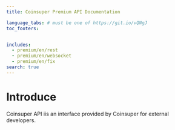 ```yaml
---
title: Coinsuper Premium API Documentation

language_tabs: # must be one of https://git.io/vQNgJ
toc_footers:


includes:
  - premium/en/rest
  - premium/en/websocket
  - premium/en/fix
search: true
---
```


# Introduce

Coinsuper  API iis an interface provided by Coinsuper for external developers.

